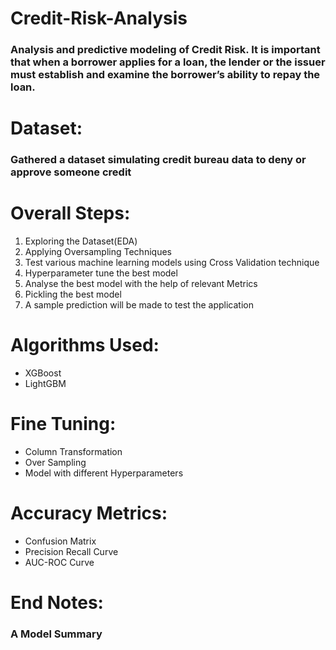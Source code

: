 # Credit-Risk-Analysis

### Analysis and predictive modeling of Credit Risk. It is important that when a borrower applies for a loan, the lender or the issuer must establish and examine the borrower’s ability to repay the loan.

# Dataset:

### Gathered a dataset simulating credit bureau data to deny or approve someone credit


# Overall Steps:
1. Exploring the Dataset(EDA)
2. Applying Oversampling Techniques
3. Test various machine learning models using Cross Validation technique
4. Hyperparameter tune the best model
5. Analyse the best model with the help of relevant Metrics
6. Pickling the best model
7. A sample prediction will be made to test the application

# Algorithms Used:
- XGBoost
- LightGBM

# Fine Tuning:
- Column Transformation
- Over Sampling
- Model with different Hyperparameters

# Accuracy Metrics:
- Confusion Matrix
- Precision Recall Curve
- AUC-ROC Curve

# End Notes:
### A Model Summary
